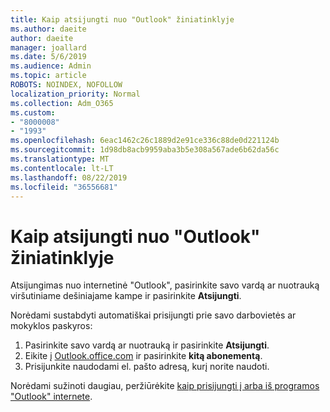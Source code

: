 ```yaml
---
title: Kaip atsijungti nuo "Outlook" žiniatinklyje
ms.author: daeite
author: daeite
manager: joallard
ms.date: 5/6/2019
ms.audience: Admin
ms.topic: article
ROBOTS: NOINDEX, NOFOLLOW
localization_priority: Normal
ms.collection: Adm_O365
ms.custom:
- "8000008"
- "1993"
ms.openlocfilehash: 6eac1462c26c1889d2e91ce336c88de0d221124b
ms.sourcegitcommit: 1d98db8acb9959aba3b5e308a567ade6b62da56c
ms.translationtype: MT
ms.contentlocale: lt-LT
ms.lasthandoff: 08/22/2019
ms.locfileid: "36556681"
---
```

# <a name="how-to-sign-out-of-outlook-on-the-web"></a>Kaip atsijungti nuo "Outlook" žiniatinklyje

Atsijungimas nuo internetinė "Outlook", pasirinkite savo vardą ar nuotrauką viršutiniame dešiniajame kampe ir pasirinkite **Atsijungti**.

Norėdami sustabdyti automatiškai prisijungti prie savo darbovietės ar mokyklos paskyros:

1. Pasirinkite savo vardą ar nuotrauką ir pasirinkite **Atsijungti**.
1. Eikite į [Outlook.office.com](https://outlook.office.com/) ir pasirinkite **kitą abonementą**.
1. Prisijunkite naudodami el. pašto adresą, kurį norite naudoti.

Norėdami sužinoti daugiau, peržiūrėkite [kaip prisijungti į arba iš programos "Outlook" internete](https://support.office.com/article/763fab4d-0138-4814-b450-37fc286bcb79).